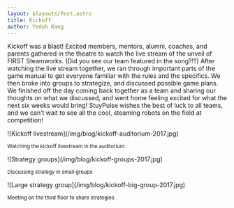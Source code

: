```yaml
---
layout: $layouts/Post.astro
title: Kickoff
author: Yedoh Kang
---
```

Kickoff was a blast! Excited members, mentors, alumni, coaches, and parents gathered in the theatre to watch the live stream of the unveil of FIRST Steamworks. (Did you see our team featured in the song?!?) After watching the live stream together, we ran through important parts of the game manual to get everyone familiar with the rules and the specifics. We then broke into groups to strategize, and discussed possible game plans. We finished off the day coming back together as a team and sharing our thoughts on what we discussed, and went home feeling excited for what the next six weeks would bring! StuyPulse wishes the best of luck to all teams, and we can’t wait to see all the cool, steaming robots on the field at competition!
<!-- more -->

<div class="text-center" markdown="1">
![Kickoff livestream](/img/blog/kickoff-auditorium-2017.jpg)

<small>Watching the kickoff livestream in the auditorium.</small>
</div>

<div class="text-center" markdown="1">
![Strategy groups](/img/blog/kickoff-groups-2017.jpg)

<small>Discussing strategy in small groups</small>
</div>

<div class="text-center" markdown="1">
![Large strategy group](/img/blog/kickoff-big-group-2017.jpg)

<small>Meeting on the third floor to share strategies</small>
</div>

